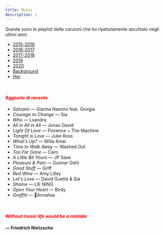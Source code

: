 ```yaml
---
title: Music
description: ♫
---
```

Queste sono le playlist delle canzoni che ho ripetutamente ascoltato negli ultimi anni:

* [2015-2016](https://music.apple.com/it/playlist/my-2015-2016/pl.b4bf1a93707c44f89aa794dc2888e844)
* [2016-2017](https://music.apple.com/it/playlist/my-2016-2017/pl.u-PDb40o6tJ9qVro)
* [2017-2018](https://music.apple.com/it/playlist/my-2017-2018/pl.u-b3b8RKgC0qaz1d)
* [2019](https://music.apple.com/it/playlist/my-2019/pl.u-b3b8Re4H0qaz1d)
* [2020](https://music.apple.com/it/playlist/my-2020/pl.u-LdbqE1vt5e4m0R?l)
* [Background](https://music.apple.com/it/playlist/background/pl.b05fb95eaae8419b8bc2201594355ee0?l=en)
* [Her](https://music.apple.com/it/playlist/her/pl.u-Ldbqqeqt5e4m0R)

&nbsp;

#### <span style="color:red">Aggiunte di recente</span>
* _Salvami_ — Gianna Nannini feat. Giorgia
* _Courage to Change_ — Sia
* _Who_ — Lxandra
* _All in All in All_ — Jonas David
* _Light Of Love_ — Florence + The Machine
* _Tonight is Love_ — Juke Ross
* _What's Up?_ — Willa Amai
* _Time to Walk Away_ — Washed Out
* _Too Far Gone_ — Caro
* _A Little Bit Yours_ — JP Saxe
* _Pleasure & Pain_ — Gunnar Gehl 
* _Good Stuff_ — Griff
* _Red Wine_ — Amy Lilley
* _Let's Love_ — David Guetta & Sia
* _Shame_ — LIE NING
* _Open Your Heart_ — Birdy
* _Graffiti_ — Annalisa

&nbsp;

#### <span style="color:red">_Without music life would be a mistake_</span>

#### — Friedrich Nietzsche
